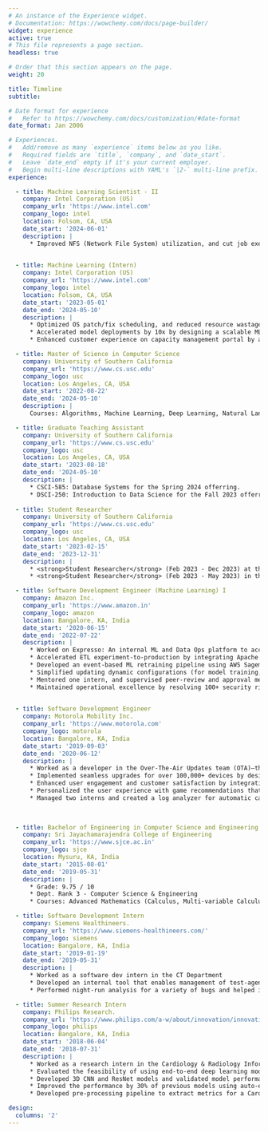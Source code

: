 ```yaml
---
# An instance of the Experience widget.
# Documentation: https://wowchemy.com/docs/page-builder/
widget: experience
active: true
# This file represents a page section.
headless: true

# Order that this section appears on the page.
weight: 20

title: Timeline
subtitle:

# Date format for experience
#   Refer to https://wowchemy.com/docs/customization/#date-format
date_format: Jan 2006

# Experiences.
#   Add/remove as many `experience` items below as you like.
#   Required fields are `title`, `company`, and `date_start`.
#   Leave `date_end` empty if it's your current employer.
#   Begin multi-line descriptions with YAML's `|2-` multi-line prefix.
experience:

  - title: Machine Learning Scientist - II
    company: Intel Corporation (US)
    company_url: 'https://www.intel.com'
    company_logo: intel
    location: Folsom, CA, USA
    date_start: '2024-06-01'
    description: |
      * Improved NFS (Network File System) utilization, and cut job execution time by ~ 40-60% through time-series analysis and statistical machine learning models to predict slowness events and redistribute loads

  
  - title: Machine Learning (Intern)
    company: Intel Corporation (US)
    company_url: 'https://www.intel.com'
    company_logo: intel
    location: Folsom, CA, USA
    date_start: '2023-05-01'
    date_end: '2024-05-10'
    description: |
      * Optimized OS patch/fix scheduling, and reduced resource wastage by 60% using job runtime predictions from a CatBoost model. Further boosted model performance by 30% by processing unstructured text with a BERT-based encoder model.
      * Accelerated model deployments by 10x by designing a scalable MLOps framework with MLflow for experimentation and model registry, Docker for containerization of the inference API, and Kafka for logging metrics
      * Enhanced customer experience on capacity management portal by adding an Azure-OpenAI based LLM chatbot with RAG (retrieval augmented generation), and agentic (OpenAI function calling, LangChain’s tool) capabilities for data analytics

  - title: Master of Science in Computer Science
    company: University of Southern California
    company_url: 'https://www.cs.usc.edu'
    company_logo: usc
    location: Los Angeles, CA, USA
    date_start: '2022-08-22'
    date_end: '2024-05-10'
    description: |
      Courses: Algorithms, Machine Learning, Deep Learning, Natural Language Processing, Database Systems, Multimedia Systems, Information Retrieval and Web Search Engines

  - title: Graduate Teaching Assistant
    company: University of Southern California
    company_url: 'https://www.cs.usc.edu'
    company_logo: usc
    location: Los Angeles, CA, USA
    date_start: '2023-08-18'
    date_end: '2024-05-10'
    description: |
      * CSCI-585: Database Systems for the Spring 2024 offerring.
      * DSCI-250: Introduction to Data Science for the Fall 2023 offerring.
      
  - title: Student Researcher
    company: University of Southern California
    company_url: 'https://www.cs.usc.edu'
    company_logo: usc
    location: Los Angeles, CA, USA
    date_start: '2023-02-15'
    date_end: '2023-12-31'
    description: |
      * <strong>Student Researcher</strong> (Feb 2023 - Dec 2023) at the <a href="https://loni.usc.edu/"> Laboratory of Neuro Imaging (LONI) </a> at USC Keck School of Medicine, advised by Professor <a href="https://viterbi.usc.edu/directory/faculty/Duncan/Dominique"> Dominique Duncan </a> where I delivered major backend APIs for <a href="https://dabi.loni.usc.edu/home">Data Archive BRAIN Initiative (DABI)</a> Analytics control plane, enabling customers to run 50+ EER pipelines with multiple data processing and machine learning steps. And, I also managed a team of 5 software engineers and fast-tracked deployments
      * <strong>Student Researcher</strong> (Feb 2023 - May 2023) in the Department of Chemistry at USC Dornsife, working under the guidance of Professor <a href="https://dornsife.usc.edu/chemistry/vilesov/">Andrey Vilesov</a> where I helped with the analysis of X-ray diffraction images of <em>He</em> (Helium) bubbles using deep learning. I Implemented multimodal deep learning models with 98% efficacy, synthesized data and statistical estimation models for radius, intensity, aspect-ratio, and rotation of the bubbles.

  - title: Software Development Engineer (Machine Learning) I
    company: Amazon Inc.
    company_url: 'https://www.amazon.in'
    company_logo: amazon
    location: Bangalore, KA, India
    date_start: '2020-06-15'
    date_end: '2022-07-22'
    description: |
      * Worked on Expresso: An internal ML and Data Ops platform to accelerate experimentation and deployment of ML models
      * Accelerated ETL experiment-to-production by integrating Apache Zeppelin notebooks as EMR steps in production workflows. Collaborated with customers to onboard the first production use case.
      * Developed an event-based ML retraining pipeline using AWS Sagemaker, StepFunctions, and DynamoDB. Collaborated with cross-functional teams (applied scientists, developers) to migrate 90+ production models with 100% uptime
      * Simplified updating dynamic configurations (for model training, inference, DAG, etc.) in production, with Expresso Configuration Panel – a one-click solution.  Reduced end-to-end efforts from one week to approximately 10 minutes
      * Mentored one intern, and supervised peer-review and approval mechanism features for Expresso Configuration Panel
      * Maintained operational excellence by resolving 100+ security risks and SEV2s across 10+ production pipelines

  
  - title: Software Development Engineer
    company: Motorola Mobility Inc.
    company_url: 'https://www.motorola.com'
    company_logo: motorola
    location: Bangalore, KA, India
    date_start: '2019-09-03'
    date_end: '2020-06-12'
    description: |
      * Worked as a developer in the Over-The-Air Updates team (OTA)—that owns software upgrades solution for Motorola devices world-wide
      * Implemented seamless upgrades for over 100,000+ devices by designing a smart update feature that detects inactivity to apply updates overnight
      * Enhanced user engagement and customer satisfaction by integrating a customer feedback feature into the OTA app
      * Personalized the user experience with game recommendations that increased click-through rates by 20%. Implemented a recommender system using autoencoder and deep neural network models. Led a team of four software engineers to integrate recommendations into the "Hello You" app
      * Managed two interns and created a log analyzer for automatic call-drop detection, reducing turnaround time for 40% of tickets 

    
        
  - title: Bachelor of Engineering in Computer Science and Engineering
    company: Sri Jayachamarajendra College of Engineering
    company_url: 'https://www.sjce.ac.in'
    company_logo: sjce
    location: Mysuru, KA, India
    date_start: '2015-08-01'
    date_end: '2019-05-31'
    description: |
      * Grade: 9.75 / 10
      * Dept. Rank 3 - Computer Science & Engineering
      * Courses: Advanced Mathematics (Calculus, Multi-variable Calculus, Fourier Series, Transforms, Probability & Statistics), Data Structures, Algorithms, Discrete Mathematics, Neural Networks and Fuzzy Logic, Data Mining, Linear Algebra, Object-Oriented Programming, Unix & Shell Programming, Operating Systems, Databases, Systems Programming, Compilers, Computer Networks, Principles of Programming Languages, Software Engineering, Finite-Automata, File Structures, MicroProcessors, Digital System Design, Cryptography & Network Security, Web Technologies, Big Data Analytics, Data Compression, Cloud Computing, Mobile Communications, Enterprise Resource Planning

  - title: Software Development Intern
    company: Siemens Healthineers.
    company_url: 'https://www.siemens-healthineers.com/'
    company_logo: siemens
    location: Bangalore, KA, India
    date_start: '2019-01-19'
    date_end: '2019-05-31'
    description: |
      * Worked as a software dev intern in the CT Department
      * Developed an internal tool that enables management of test-agent machines
      * Performed night-run analysis for a variety of bugs and helped in fixing them

  - title: Summer Research Intern
    company: Philips Research.
    company_url: 'https://www.philips.com/a-w/about/innovation/innovation-hubs/bangalore.html'
    company_logo: philips
    location: Bangalore, KA, India
    date_start: '2018-06-04'
    date_end: '2018-07-31'
    description: |
      * Worked as a research intern in the Cardiology & Radiology Informatics Department
      * Evaluated the feasibility of using end-to-end deep learning models to detect brain hemorrhage in non-contrast head CTs 
      * Developed 3D CNN and ResNet models and validated model performances using class-activation heat map reconstruction 
      * Improved the performance by 30% of previous models using auto-encoder, and pre-processing techniques
      * Developed pre-processing pipeline to extract metrics for a Carotid Artery Screening project

design:
  columns: '2'
---
```

